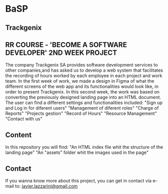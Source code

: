 # BaSP
## Trackgenix
## RR COURSE - 'BECOME A SOFTWARE DEVELOPER' 2ND WEEK PROJECT
The company Trackgenix SA provides software development services to other companies,and has asked us to develop a web system that facilitates the recording of hours worked by each employee in each project and work team.
In the first week of work, we made a design in Figma of what the different screens of the web app and its functionalities would look like, in order to present Trackgenix.
In this second week, the work was based on converting the previously designed landing page into an HTML document.
The user can find a different settings and functionalities included:
"Sign up and Log in for diferent users"
"Management of diferent roles"
"Charge of Reports"
"Projects gestion"
"Record of Hours"
"Resource Management"
"Contact with us"

## Content
In this repository you will find:
"An HTML index file whit the structure of the landing page"
"An "assets" folder whit the images used in the page"

## Contact
If you wanna know more about this project, you can get in contact via e-mail to: javier.lazzarini@gmail.com